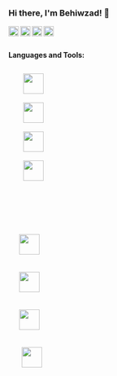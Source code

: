 ### Hi there, I'm Behiwzad! 👋
<a href="https://codesandbox.io/u/anuraghazra">
  <img align="left" alt="Anurag Hazra | CodeSandbox" width="20px" src="https://image.flaticon.com/icons/png/512/174/174855.png" />
</a>
<a href="https://codesandbox.io/u/anuraghazra">
  <img align="left" alt="Anurag Hazra | CodeSandbox" width="20px" src="https://image.flaticon.com/icons/png/512/174/174876.png" />
</a>
<a href="https://codesandbox.io/u/anuraghazra">
  <img align="left" alt="Anurag Hazra | CodeSandbox" width="20px" src="https://image.flaticon.com/icons/png/512/174/174872.png" />
</a>
<a href="https://codesandbox.io/u/anuraghazra">
  <img align="left" alt="Anurag Hazra | CodeSandbox" width="20px" src="https://image.flaticon.com/icons/png/512/174/174857.png" />
</a>

<br />
<br />


**Languages and Tools:**  

<div>
  
  <code>
    <img height="40" width="40" src="https://img.icons8.com/color/48/000000/java-coffee-cup-logo--v1.png">
  </code>

  <code>
    <img height="40" width="40" src="https://img.icons8.com/color/48/000000/spring-logo.png">
  </code>

  <code>
    <img height="40" width="40" src="https://img.icons8.com/color/48/000000/intellij-idea.png">
  </code>
  
  <code>
    <img height="40" width="40" src="https://img.icons8.com/color/48/000000/react-native.png">
    <code/>
  
 <div/>

  <div>
  
  <code>
    <img height="40" width="40" src="https://img.icons8.com/color/48/000000/html-5--v1.png">
  </code>

  <code>
    <img height="40" width="40" src="https://img.icons8.com/color/48/000000/css3.png">
  </code>

  <code>
    <img height="40" width="40" src="https://img.icons8.com/color/48/000000/javascript--v1.png">
  </code>
    
   <code>
     <img height="40" width="40" src="https://img.icons8.com/color/48/000000/visual-studio-code-2019.png"/>
     <code/>
  
 <div/>
    

